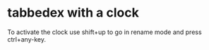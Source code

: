 tabbedex with a clock
=====================

To activate the clock use shift+up to go in rename mode and press ctrl+any-key.

